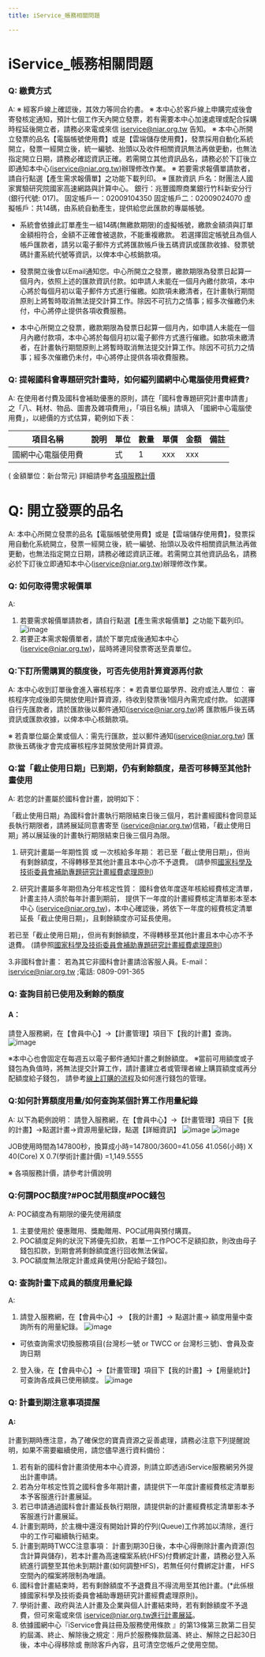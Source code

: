 ```yaml
---
title: iService_帳務相關問題

---
```


# iService_帳務相關問題

### Q: 繳費方式
A:
※ 經客戶線上確認後，其效力等同合約書。
※ 本中心於客戶線上申購完成後會寄發核定通知，預計七個工作天內開立發票，若有需要本中心加速處理或配合採購時程延後開立者，請務必來電或來信 iservice@niar.org.tw 告知。
※ 本中心所開立發票的品名【電腦帳號使用費】或是【雲端儲存使用費】，發票採用自動化系統開立，發票一經開立後，統一編號、抬頭以及收件相關資訊無法再做更動，也無法指定開立日期，請務必確認資訊正確。若需開立其他資訊品名，請務必於下訂後立即通知本中心(iservice@niar.org.tw)辦理修改作業。
※ 若要需求報價單請款者，請自行點選【產生需求報價單】之功能下載列印。
※ 匯款資訊
戶名：財團法人國家實驗研究院國家高速網路與計算中心。
銀行：兆豐國際商業銀行竹科新安分行(銀行代號: 017)。
固定帳戶一：02009104350
固定帳戶二：02009024070
虛擬帳戶：共14碼，由系統自動產生，提供給您此匯款的專屬帳號。

* 系統會依據此訂單產生一組14碼(無繳款期限)的虛擬帳號，繳款金額須與訂單金額相符合，金額不正確會被退款，不能重複繳款。
若選擇固定帳號且為個人帳戶匯款者，請另以電子郵件方式將匯款帳戶後五碼資訊或匯款收據、發票號碼計畫系統代號等資訊，以俾本中心核銷款項。

* 發票開立後會以Email通知您。中心所開立之發票，繳款期限為發票日起算一個月內，依照上述的匯款資訊付款。如申請人未能在一個月內繳付款項，本中心將於每個月初以電子郵件方式進行催繳。如款項未繳清者，在計畫執行期間原則上將暫時取消無法提交計算工作。除因不可抗力之情事；經多次催繳仍未付，中心將停止提供各項收費服務。

* 本中心所開立之發票，繳款期限為發票日起算一個月內，如申請人未能在一個月內繳付款項，本中心將於每個月初以電子郵件方式進行催繳。如款項未繳清者，在計畫執行期間原則上將暫時取消無法提交計算工作。除因不可抗力之情事；經多次催繳仍未付，中心將停止提供各項收費服務。


### Q: 提報國科會專題研究計畫時，如何編列國網中心電腦使用費經費?
A:
在使用者付費及國科會補助優惠的原則，請在「國科會專題研究計畫申請書」之「八、耗材、物品、圖書及雜項費用」，「項目名稱」請填入
「國網中心電腦使用費」，以總價的方式估算，範例如下表：

| 項目名稱         | 說明 | 單位 | 數量 | 單價 | 金額 |備註|
| ---------------| -----| ----| --- | --- |---  | ---|
| 國網中心電腦使用費 |     | 式   | 1   | xxx | xxx |   |

( 金額單位：新台幣元)
詳細請參考[各項服務計價](https://iservice.nchc.org.tw/nchc_service/nchc_service_qa.php?target=54)

# Q: 開立發票的品名
A:
本中心所開立發票的品名【電腦帳號使用費】或是【雲端儲存使用費】，發票採用自動化系統開立，發票一經開立後，統一編號、抬頭以及收件相關資訊無法再做更動，也無法指定開立日期，請務必確認資訊正確。若需開立其他資訊品名，請務必於下訂後立即通知本中心(iservice@niar.org.tw)辦理修改作業。



### Q: 如何取得需求報價單
A:
1. 若要需求報價單請款者，請自行點選【產生需求報價單】之功能下載列印。
![image](https://hackmd.io/_uploads/HJZxrqKZxg.png)
2. 若要正本需求報價單者，請於下單完成後通知本中心(iservice@niar.org.tw)，屆時將連同發票寄送至貴單位。

### Q:下訂所需購買的額度後，可否先使用計算資源再付款
A:
本中心收到訂單後會進入審核程序：
※ 若貴單位屬學界、政府或法人單位：
  審核程序完成後即先開放使用計算資源，待收到發票後1個月內需完成付款。
  如選擇自行先匯款者，請於匯款後以郵件通知(iservice@niar.org.tw)將
  匯款帳戶後五碼資訊或匯款收據，以俾本中心核銷款項。

※ 若貴單位屬企業或個人：需先行匯款，並以郵件通知(iservice@niar.org.tw)
  匯款後五碼後才會完成審核程序並開放使用計算資源。

### Q:當「截止使用日期」已到期，仍有剩餘額度，是否可移轉至其他計畫使用
A:
若您的計畫屬於國科會計畫，說明如下：

「截止使用日期」為國科會計畫執行期限結束日後三個月，若計畫經國科會同意延長執行期限者，請將展延同意書寄至 (iservice@niar.org.tw)信箱，「截止使用日期」將以展延後的計畫執行期限結束日後三個月為限。

1. 研究計畫屬一年期性質 或 一次核給多年期：
若已至「截止使用日期」，但尚有剩餘額度，不得轉移至其他計畫且本中心亦不予退費。
(請參照[國家科學及技術委員會補助專題研究計畫經費處理原則](https://www.nstc.gov.tw/folksonomy/list/f6d5c23c-b3ce-438e-911b-12a705dbac5a?l=ch))



2. 研究計畫屬多年期但為分年核定性質：
國科會依年度逐年核給經費核定清單，計畫主持人須於每年計畫到期前， 提供下一年度的計畫經費核定清單影本至本中心    (iservice@niar.org.tw)，本中心確認後，將依下一年度的經費核定清單延長「截止使用日期」，且剩餘額度亦可延長使用。

若已至「截止使用日期」，但尚有剩餘額度，不得轉移至其他計畫且本中心亦不予退費。
(請參照[國家科學及技術委員會補助專題研究計畫經費處理原則](https://www.nstc.gov.tw/folksonomy/list/f6d5c23c-b3ce-438e-911b-12a705dbac5a?l=ch))

3.非國科會計畫：
若為其它非國科會計畫請洽客服人員。E-mail：iservice@niar.org.tw ;電話: 0809-091-365


### Q: 查詢目前已使用及剩餘的額度
#### A：
請登入服務網，在【會員中心】->【計畫管理】項目下【我的計畫】查詢。
![image](https://hackmd.io/_uploads/HJzKBcFWxx.png)

※本中心也會固定在每週五以電子郵件通知計畫之剩餘額度。
※當前可用額度或子錢包為負值時，將無法提交計算工作，請計畫建立者或管理者線上購買額度或再分配額度給子錢包，
請參考[線上訂購的流程](https://iservice.nchc.org.tw/nchc_service/nchc_service_qa_single.php?qa_code=18)及如何進行錢包的管理。

### Q:如何計算額度用量/如何查詢某個計算工作用量紀錄
A:
以下為範例說明：
請登入服務網，在【會員中心】->【計畫管理】項目下【我的計畫】->點選計畫->資源用量紀錄，點選【詳細資訊】
![image](https://hackmd.io/_uploads/HJQNwqY-lx.png)
![image](https://hackmd.io/_uploads/rJ2Vv9Kbxg.png)

JOB使用時間為147800秒，換算成小時=147800/3600=41.056
41.056(小時) X 40(Core) X 0.7(學術計畫計價) =‭1,149.5555

※ 各項服務計價，請參考計價說明


### Q:何謂POC額度?#POC試用額度#POC錢包
A:
POC額度為有期限的優先使用額度
1. 主要使用於 優惠贈用、獎勵贈用、POC試用與預付購買。
2. POC額度足夠的狀況下將優先扣款，若單一工作POC不足額扣款，則改由母子錢包扣款，到期會將剩餘額度進行回收無法保留。
3. POC額度無法限定計畫成員使用(分配給子錢包)。
 

### Q: 查詢計畫下成員的額度用量紀錄
A:
1. 請登入服務網，在【會員中心】-> 【我的計畫】-> 點選計畫-> 額度用量中查詢所有的用量紀錄。
![image](https://hackmd.io/_uploads/r1tKwqKbll.png)

* 可依查詢需求切換服務項目(台灣杉一號 or TWCC or 台灣杉三號)、會員及查詢日期

2. 登入後，在【會員中心】->【計畫管理】項目下【我的計畫】->【用量統計】可查詢各成員已使用額度。
![image](https://hackmd.io/_uploads/Sye5P9Y-gx.png)


### Q: 計畫到期注意事項提醒
#### A:
計畫到期時應注意，為了確保您的寶貴資源之妥善處理，請務必注意下列提醒說明，如果不需要繼續使用，請您儘早進行資料備份：
1. 若有新的國科會計畫須使用本中心資源，則請立即透過iService服務網另外提出計畫申請。
2. 若為分年核定性質之國科會多年期計畫，請提供下一年度計畫經費核定清單影本予客服進行計畫展延。
3. 若已申請通過國科會計畫延長執行期限，請提供新的計畫經費核定清單影本予客服進行計畫展延。
4. 計畫到期時，於主機中還沒有開始計算的佇列(Queue)工作將加以清除，進行中的工作可繼續執行結束。
5. 計畫到期時TWCC注意事項：
計畫到期30日後，本中心得刪除計畫內資源(包含計算與儲存)，若本計畫為高速檔案系統(HFS)付費綁定計畫，請務必登入系統進行調整至其他未到期計畫(如何調整HFS)，若無任何付費綁定計畫， HFS空間內的檔案將限制為唯讀。
6. 國科會計畫結束時，若有剩餘額度不予退費且不得流用至其他計畫。(*此係根據國家科學及技術委員會補助專題研究計畫經費處理原則)。
7. 學術計畫、政府與法人計畫及企業與個人計畫結束時，若有剩餘額度不予退費，但可來電或來信 iservice@niar.org.tw進行計畫展延。
8. 依據國網中心『iService會員註冊及服務使用條款 』的第13條第三款第二目契約屆滿、終止、解除後之規定：用戶於服務條款屆滿、終止、解除之日起30日後，本中心得移除或 刪除客戶內容，且可清空您帳戶之使用空間。

